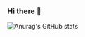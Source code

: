 ### Hi there 👋

![Anurag's GitHub stats](https://github-readme-stats.vercel.app/api?username=anuraghazra&show_icons=true&theme=tokyonight)

<!--
**junggamyeon/junggamyeon** is a ✨ _special_ ✨ repository because its `README.md` (this file) appears on your GitHub profile.

Here are some ideas to get you started:

- 🔭 I’m currently working on ...
- 🌱 I’m currently learning ...
- 👯 I’m looking to collaborate on ...
- 🤔 I’m looking for help with ...
- 💬 Ask me about ...
- 📫 How to reach me: ...
- 😄 Pronouns: ...
- ⚡ Fun fact: ...
-->

